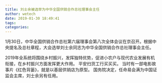 ```yaml
---
title: 刘士余被选举为中华全国供销合作总社理事会主任
author: wetech
date: 2019-01-30 18:49:41
tags: 
categories: 
---
```

 
<!-- more -->
1月30日，中华全国供销合作总社第六届理事会第八次全体会议在京召开。根据中央提名及总社章程，大会选举刘士余同志为中华全国供销合作总社理事会主任。
 
 
2019年全系统将围绕乡村振兴，发挥独特优势，促进小农户与现代农业发展有机衔接，在乡村振兴方面发挥更大作用。
平安扫货工行买买买。
当时有一部电影故事片《红色背篓》，就是以基层供销店为原型。
国务院决定，任命易会满为中国证监会主席，刘士余另有任用。
